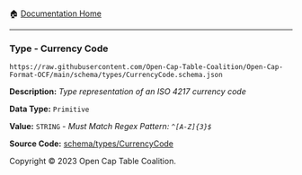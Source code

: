 :house: [Documentation Home](../../../README.md)

---

### Type - Currency Code

`https://raw.githubusercontent.com/Open-Cap-Table-Coalition/Open-Cap-Format-OCF/main/schema/types/CurrencyCode.schema.json`

**Description:** _Type representation of an ISO 4217 currency code_

**Data Type:** `Primitive`

**Value:** `STRING` - _Must Match Regex Pattern: `^[A-Z]{3}$`_

**Source Code:** [schema/types/CurrencyCode](../../../../schema/types/CurrencyCode.schema.json)

Copyright © 2023 Open Cap Table Coalition.
